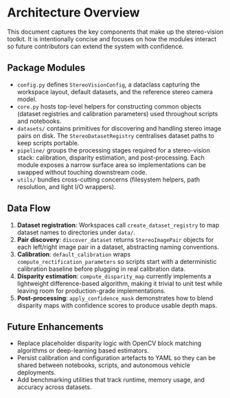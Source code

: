 # Architecture Overview

This document captures the key components that make up the stereo-vision toolkit.
It is intentionally concise and focuses on how the modules interact so future
contributors can extend the system with confidence.

## Package Modules

- `config.py` defines `StereoVisionConfig`, a dataclass capturing the workspace
  layout, default datasets, and the reference stereo camera model.
- `core.py` hosts top-level helpers for constructing common objects (dataset
  registries and calibration parameters) used throughout scripts and notebooks.
- `datasets/` contains primitives for discovering and handling stereo image
  pairs on disk. The `StereoDatasetRegistry` centralises dataset paths to keep
  scripts portable.
- `pipeline/` groups the processing stages required for a stereo-vision stack:
  calibration, disparity estimation, and post-processing. Each module exposes
  a narrow surface area so implementations can be swapped without touching
  downstream code.
- `utils/` bundles cross-cutting concerns (filesystem helpers, path resolution,
  and light I/O wrappers).

## Data Flow

1. **Dataset registration**: Workspaces call `create_dataset_registry` to map
   dataset names to directories under `data/`.
2. **Pair discovery**: `discover_dataset` returns `StereoImagePair` objects for
   each left/right image pair in a dataset, abstracting naming conventions.
3. **Calibration**: `default_calibration` wraps `compute_rectification_parameters`
   so scripts start with a deterministic calibration baseline before plugging in
   real calibration data.
4. **Disparity estimation**: `compute_disparity_map` currently implements a
   lightweight difference-based algorithm, making it trivial to unit test while
   leaving room for production-grade implementations.
5. **Post-processing**: `apply_confidence_mask` demonstrates how to blend
   disparity maps with confidence scores to produce usable depth maps.

## Future Enhancements

- Replace placeholder disparity logic with OpenCV block matching algorithms or
  deep-learning based estimators.
- Persist calibration and configuration artefacts to YAML so they can be shared
  between notebooks, scripts, and autonomous vehicle deployments.
- Add benchmarking utilities that track runtime, memory usage, and accuracy
  across datasets.
